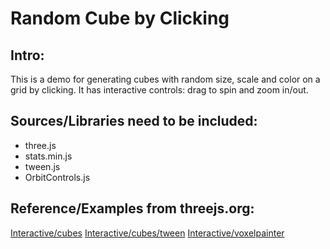 Random Cube by Clicking
=====
Intro:
-----
This is a demo for generating cubes with random size, scale and color on a grid by clicking. It has interactive controls: drag to spin and zoom in/out. 

Sources/Libraries need to be included:
-----
- three.js
- stats.min.js
- tween.js
- OrbitControls.js

Reference/Examples from threejs.org:
-----
[Interactive/cubes](https://threejs.org/examples/#canvas_interactive_cubes) 
[Interactive/cubes/tween](https://threejs.org/examples/#canvas_interactive_cubes_tween) 
[Interactive/voxelpainter](https://threejs.org/examples/#canvas_interactive_voxelpainter) 




